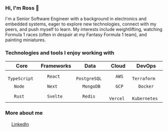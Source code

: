 ### Hi, I'm Ross 👋
I'm a Senior Software Engineer with a background in electronics and embedded systems, eager to explore new technologies, connect with my peers, and push myself to learn.
My interests include weightlifting, watching Formula 1 races (often in despair at my Fantasy Formula 1 team), and painting miniatures.

### Technologies and tools I enjoy working with
| Core | Frameworks | Data | Cloud | DevOps |
| --- | --- | --- | --- | --- |
| <img width="16px" src="https://tinyurl.com/bdhrcs9a" /> `TypeScript` | <img width="16px" src="https://tinyurl.com/mr23e7ww" /> `React` | <img width="16px" src="https://tinyurl.com/y7a4wntc" /> `PostgreSQL` | <img width="16px" src="https://tinyurl.com/3c3xwtva" /> `AWS` | <img width="16px" src="https://tinyurl.com/2rkw4r6v" /> `Terraform` |
| <img width="16px" src="https://tinyurl.com/48r4d6bv" /> `Node` | <img width="16px" src="https://tinyurl.com/ymebxd3t" /> `Next` | <img width="16px" src="https://tinyurl.com/ynn7un62" /> `MongoDB` | <img width="16px" src="https://tinyurl.com/j5advber" /> `GCP` | <img width="16px" src="https://tinyurl.com/52hebhjy" /> `Docker` |
| <img width="16px" src="https://tinyurl.com/4ufrzs3t" /> `Rust` | <img width="16px" src="https://tinyurl.com/3fha99fw" /> `Svelte` | <img width="16px" src="https://tinyurl.com/ypv2pj9p" /> `Redis` | <img width="16px" src="https://tinyurl.com/5xhad65p" /> `Vercel` | <img width="16px" src="https://tinyurl.com/ycy9ejjf" /> `Kubernetes` |

### More about me
<img width="16px" src="https://tinyurl.com/evtp5u9a" /> [LinkedIn](https://www.linkedin.com/in/rossllewellyn/)

